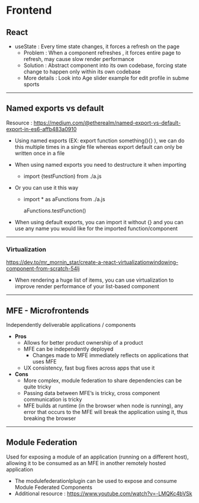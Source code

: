 
# Frontend

## React

- useState : Every time state changes, it forces a refresh on the page
    - Problem : When a component refreshes , it forces entire page to refresh, may cause slow render performance
    - Solution : Abstract component into its own codebase, forcing state change to happen only within its own codebase
    - More details : Look into Age slider example for edit profile in subme sports

---

## Named exports vs default

Resource : https://medium.com/@etherealm/named-export-vs-default-export-in-es6-affb483a0910

- Using named exports (EX: export function something(){} ), we can do this multiple times in a single file whereas export default can only be written once in a file
- When using named exports you need to destructure it when importing
    - import {testFunction) from ./a.js
- Or you can use it this way
    - import * as aFunctions from ./a.js
        
         aFunctions.testFunction()
        
- When using default exports, you can import it without {} and you can use any name you would like for the imported function/component

---

### Virtualization

https://dev.to/mr_mornin_star/create-a-react-virtualizationwindowing-component-from-scratch-54lj

- When rendering a huge list of items, you can use virtualization to improve render performance of your list-based component

---

## MFE - Microfrontends

Independently deliverable applications / components

- **Pros**
    - Allows for better product ownership of a product
    - MFE can be independently deployed
        - Changes made to MFE immediately reflects on applications that uses MFE
    - UX consistency, fast bug fixes across apps that use it
- **Cons**
    - More complex, module federation to share dependencies can be quite tricky
    - Passing data between MFE’s is tricky, cross component communication is tricky
    - MFE builds at runtime (in the browser when node is running), any error that occurs to the MFE will break the application using it, thus breaking the browser

---

## Module Federation

Used for exposing a module of an application (running on a different host), allowing it to be consumed as an MFE in another remotely hosted application

- The modulefederationlplugin can be used to expose and consume Module Federated Components
- Additional resource : https://www.youtube.com/watch?v=-LMQKc4bVSk
